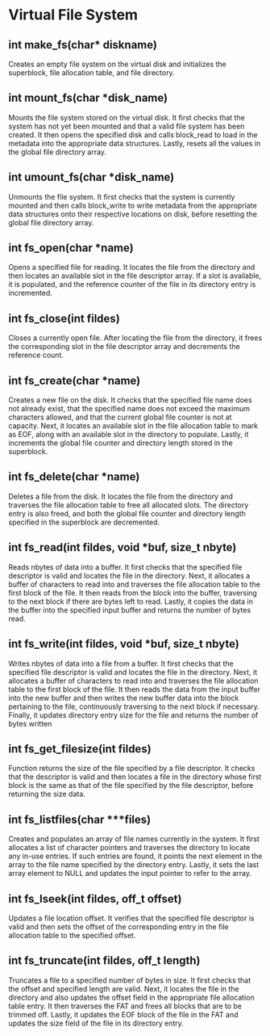 # Virtual File System

## int make_fs(char* diskname)
Creates an empty file system on the virtual disk and initializes the superblock, file allocation table, and file directory.

## int mount_fs(char *disk_name)
Mounts the file system stored on the virtual disk. It first checks that the system has not yet been mounted and that a valid file system has been created. It then opens the specified disk and calls block_read to load in the metadata into the appropriate data structures. Lastly, resets all the values in the global file directory array.

## int umount_fs(char *disk_name)
Unmounts the file system. It first checks that the system is currently mounted and then calls block_write to write metadata from the appropriate data structures onto their respective locations on disk, before resetting the global file directory array.

## int fs_open(char *name)
Opens a specified file for reading. It locates the file from the directory and then locates an available slot in the file descriptor array. If a slot is available, it is populated, and the reference counter of the file in its directory entry is incremented.

## int fs_close(int fildes)
Closes a currently open file. After locating the file from the directory, it frees the corresponding slot in the file descriptor array and decrements the reference count.

## int fs_create(char *name)
Creates a new file on the disk. It checks that the specified file name does not already exist, that the specified name does not exceed the maximum characters allowed, and that the current global file counter is not at capacity. Next, it locates an available slot in the file allocation table to mark as EOF, along with an available slot in the directory to populate. Lastly, it increments the global file counter and directory length stored in the superblock.

## int fs_delete(char *name)
Deletes a file from the disk. It locates the file from the directory and traverses the file allocation table to free all allocated slots. The directory entry is also freed, and both the global file counter and directory length specified in the superblock are decremented.

## int fs_read(int fildes, void *buf, size_t nbyte)
Reads nbytes of data into a buffer. It first checks that the specified file descriptor is valid and locates the file in the directory.  Next, it allocates a buffer of characters to read into and traverses the file allocation table to the first block of the file. It then reads from the block into the buffer, traversing to the next block if there are bytes left to read. Lastly, it copies the data in the buffer into the specified input buffer and returns the number of bytes read.

## int fs_write(int fildes, void *buf, size_t nbyte)
Writes nbytes of data into a file from a buffer. It first checks that the specified file descriptor is valid and locates the file in the directory.  Next, it allocates a buffer of characters to read into and traverses the file allocation table to the first block of the file. It then reads the data from the input buffer into the new buffer and then writes the new buffer data into the block pertaining to the file, continuously traversing to the next block if necessary. Finally, it updates directory entry size for the file and returns the number of bytes written

## int fs_get_filesize(int fildes)
Function returns the size of the file specified by a file descriptor. It checks that the descriptor is valid and then locates a file in the directory whose first block is the same as that of the file specified by the file descriptor, before returning the size data.

## int fs_listfiles(char ***files)
Creates and populates an array of file names currently in the system. It first allocates a list of character pointers and traverses the directory to locate any in-use entries. If such entries are found, it points the next element in the array to the file name specified by the directory entry. Lastly, it sets the last array element to NULL and updates the input pointer to refer to the array.

## int fs_lseek(int fildes, off_t offset)
Updates a file location offset. It verifies that the specified file descriptor is valid and then sets the offset of the corresponding entry in the file allocation table to the specified offset.

## int fs_truncate(int fildes, off_t length)
Truncates a file to a specified number of bytes in size. It first checks that  the offset and specified length are valid. Next, it locates the file in the directory and also updates the offset field in the appropriate file allocation table entry. It then traverses the FAT and frees all blocks that are to be trimmed off. Lastly, it updates the EOF block of the file in the FAT and updates the size field of the file in its directory entry.

